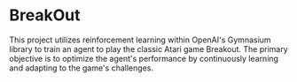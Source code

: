 # BreakOut
This project utilizes reinforcement learning within OpenAI's Gymnasium library to train an agent to play the classic Atari game Breakout. The primary objective is to optimize the agent's performance by continuously learning and adapting to the game's challenges.
